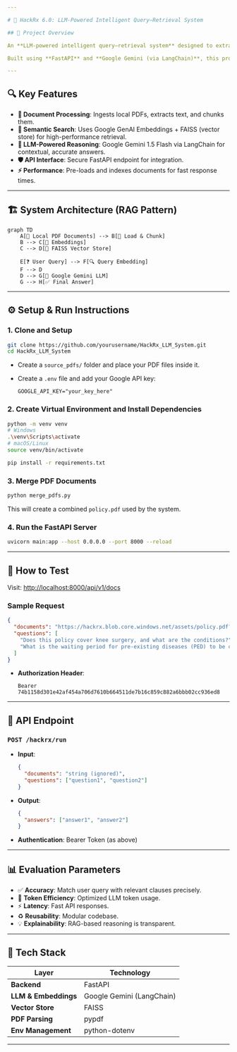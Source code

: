 ```yaml
---

# 🚀 HackRx 6.0: LLM-Powered Intelligent Query–Retrieval System

## 🧠 Project Overview

An **LLM-powered intelligent query–retrieval system** designed to extract accurate, contextual answers from **large unstructured documents** (like insurance policies, legal contracts, etc.).

Built using **FastAPI** and **Google Gemini (via LangChain)**, this project streamlines information retrieval in domains such as insurance, legal, HR, and compliance.

---
```


## 🔍 Key Features

* **📄 Document Processing**: Ingests local PDFs, extracts text, and chunks them.
* **🧠 Semantic Search**: Uses Google GenAI Embeddings + FAISS (vector store) for high-performance retrieval.
* **🤖 LLM-Powered Reasoning**: Google Gemini 1.5 Flash via LangChain for contextual, accurate answers.
* **🛡️ API Interface**: Secure FastAPI endpoint for integration.
* **⚡ Performance**: Pre-loads and indexes documents for fast response times.

---

## 🏗️ System Architecture (RAG Pattern)

```mermaid
graph TD
    A[📁 Local PDF Documents] --> B[🧩 Load & Chunk]
    B --> C[🔢 Embeddings]
    C --> D[🧠 FAISS Vector Store]
    
    E[❓ User Query] --> F[🔍 Query Embedding]
    F --> D
    D --> G[🧠 Google Gemini LLM]
    G --> H[✅ Final Answer]
```

---

## ⚙️ Setup & Run Instructions

### 1. Clone and Setup

```bash
git clone https://github.com/yourusername/HackRx_LLM_System.git
cd HackRx_LLM_System
```

* Create a `source_pdfs/` folder and place your PDF files inside it.
* Create a `.env` file and add your Google API key:

  ```
  GOOGLE_API_KEY="your_key_here"
  ```

### 2. Create Virtual Environment and Install Dependencies

```bash
python -m venv venv
# Windows
.\venv\Scripts\activate
# macOS/Linux
source venv/bin/activate

pip install -r requirements.txt
```

### 3. Merge PDF Documents

```bash
python merge_pdfs.py
```

This will create a combined `policy.pdf` used by the system.

### 4. Run the FastAPI Server

```bash
uvicorn main:app --host 0.0.0.0 --port 8000 --reload
```

---

## 🧪 How to Test

Visit: [http://localhost:8000/api/v1/docs](http://localhost:8000/api/v1/docs)

### Sample Request

```json
{
  "documents": "https://hackrx.blob.core.windows.net/assets/policy.pdf?sv=...",
  "questions": [
    "Does this policy cover knee surgery, and what are the conditions?",
    "What is the waiting period for pre-existing diseases (PED) to be covered?"
  ]
}
```

* **Authorization Header**:

  ```
  Bearer 74b1158d301e42af454a706d7610b664511de7b16c859c882a6bbb02cc936ed8
  ```

---

## 🔌 API Endpoint

### `POST /hackrx/run`

* **Input**:

  ```json
  {
    "documents": "string (ignored)",
    "questions": ["question1", "question2"]
  }
  ```

* **Output**:

  ```json
  {
    "answers": ["answer1", "answer2"]
  }
  ```

* **Authentication**: Bearer Token (as above)

---

## 📊 Evaluation Parameters

* ✅ **Accuracy**: Match user query with relevant clauses precisely.
* 🔄 **Token Efficiency**: Optimized LLM token usage.
* ⚡ **Latency**: Fast API responses.
* ♻️ **Reusability**: Modular codebase.
* 💡 **Explainability**: RAG-based reasoning is transparent.

---

## 🧰 Tech Stack

| Layer                | Technology                |
| -------------------- | ------------------------- |
| **Backend**          | FastAPI                   |
| **LLM & Embeddings** | Google Gemini (LangChain) |
| **Vector Store**     | FAISS                     |
| **PDF Parsing**      | pypdf                     |
| **Env Management**   | python-dotenv             |

---

